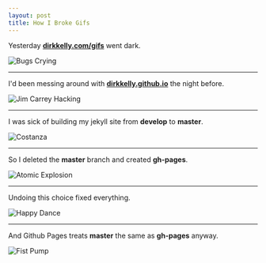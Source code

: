 ```yaml
---
layout: post
title: How I Broke Gifs
---
```


Yesterday **[dirkkelly.com/gifs]** went dark.

![Bugs Crying](http://dirkkelly.com/gifs/crying/bugs-crying.gif)

---

I'd been messing around with **[dirkkelly.github.io]** the night before.

![Jim Carrey Hacking](http://dirkkelly.com/gifs/hacking/jim-carrey.gif)

---

I was sick of building my jekyll site from **develop** to **master**.

![Costanza](http://dirkkelly.com/gifs/frustrated/george-costanza.gif)

---

So I deleted the **master** branch and created **gh-pages**.

![Atomic Explosion](http://dirkkelly.com/gifs/epic/atomic_bomb.gif)

---

Undoing this choice fixed everything.

![Happy Dance](http://dirkkelly.com/gifs/excited/happy-dance-forever.gif)

---

And Github Pages treats **master** the same as **gh-pages** anyway.

![Fist Pump](http://dirkkelly.com/gifs/yes/breakfast-club-jud-fist-pump.gif)

[dirkkelly.com/gifs]: http://dirkkelly.com/gifs/
[dirkkelly.github.io]: https://github.com/dirkkelly/dirkkelly.github.io
